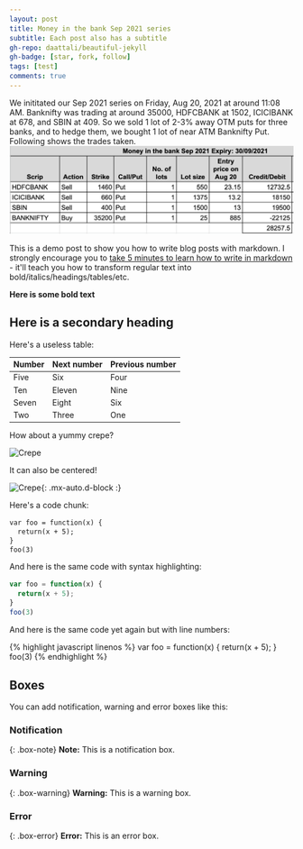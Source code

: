 ```yaml
---
layout: post
title: Money in the bank Sep 2021 series
subtitle: Each post also has a subtitle
gh-repo: daattali/beautiful-jekyll
gh-badge: [star, fork, follow]
tags: [test]
comments: true
---
```


We inititated our Sep 2021 series on Friday, Aug 20, 2021 at around 11:08 AM. Banknifty was trading at around 35000, HDFCBANK at 1502, ICICIBANK at 678, and SBIN at 409.
So we sold 1 lot of 2-3% away OTM puts for three banks, and to hedge them, we bought 1 lot of near ATM Banknifty Put. Following shows the trades taken.
![mib_entry_aug_20_2021](../assets/img/mib_entry_aug_20_2021.png)

This is a demo post to show you how to write blog posts with markdown.  I strongly encourage you to [take 5 minutes to learn how to write in markdown](https://markdowntutorial.com/) - it'll teach you how to transform regular text into bold/italics/headings/tables/etc.

**Here is some bold text**

## Here is a secondary heading

Here's a useless table:

| Number | Next number | Previous number |
| :------ |:--- | :--- |
| Five | Six | Four |
| Ten | Eleven | Nine |
| Seven | Eight | Six |
| Two | Three | One |


How about a yummy crepe?

![Crepe](https://s3-media3.fl.yelpcdn.com/bphoto/cQ1Yoa75m2yUFFbY2xwuqw/348s.jpg)

It can also be centered!

![Crepe](https://s3-media3.fl.yelpcdn.com/bphoto/cQ1Yoa75m2yUFFbY2xwuqw/348s.jpg){: .mx-auto.d-block :}

Here's a code chunk:

~~~
var foo = function(x) {
  return(x + 5);
}
foo(3)
~~~

And here is the same code with syntax highlighting:

```javascript
var foo = function(x) {
  return(x + 5);
}
foo(3)
```

And here is the same code yet again but with line numbers:

{% highlight javascript linenos %}
var foo = function(x) {
  return(x + 5);
}
foo(3)
{% endhighlight %}

## Boxes
You can add notification, warning and error boxes like this:

### Notification

{: .box-note}
**Note:** This is a notification box.

### Warning

{: .box-warning}
**Warning:** This is a warning box.

### Error

{: .box-error}
**Error:** This is an error box.
